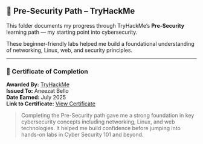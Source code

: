 ## 🔐 Pre-Security Path – TryHackMe

This folder documents my progress through TryHackMe’s **Pre-Security** learning path — my starting point into cybersecurity.  

These beginner-friendly labs helped me build a foundational understanding of networking, Linux, web, and security principles.

---

### 📜 Certificate of Completion  
**Awarded By:** [TryHackMe](https://tryhackme.com)  
**Issued To:** Aneezat Bello  
**Date Earned:** July 2025  
**Link to Certificate:** [View Certificate](https://tryhackme.com/p/aneezat13)

> Completing the Pre-Security path gave me a strong foundation in key cybersecurity concepts including networking, Linux, and web technologies. It helped me build confidence before jumping into hands-on labs in Cyber Security 101 and beyond.
